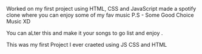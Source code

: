Worked on my first project using HTML, CSS and JavaScript made a spotify clone where you can enjoy some of my fav music P.S - Some Good Choice Music XD

You can aLter this and make it your songs to go list and enjoy .

This was my first Project I ever craeted using JS CSS and HTML
